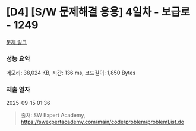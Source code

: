 # [D4] [S/W 문제해결 응용] 4일차 - 보급로 - 1249 

[문제 링크](https://swexpertacademy.com/main/code/problem/problemDetail.do?contestProbId=AV15QRX6APsCFAYD) 

### 성능 요약

메모리: 38,024 KB, 시간: 136 ms, 코드길이: 1,850 Bytes

### 제출 일자

2025-09-15 01:36



> 출처: SW Expert Academy, https://swexpertacademy.com/main/code/problem/problemList.do